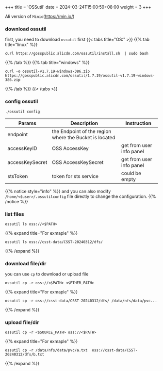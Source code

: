 +++
title = 'OSSutil'
date = 2024-03-24T15:00:59+08:00
weight = 3
+++

Ali version of `Minio`(https://min.io/)

### download ossutil
first, you need to download `ossutil` first
{{< tabs title="OS:" >}}
{{% tab title="linux" %}}
```shell
curl https://gosspublic.alicdn.com/ossutil/install.sh  | sudo bash
```
{{% /tab %}}
{{% tab title="windows" %}}
```shell
curl -o ossutil-v1.7.19-windows-386.zip https://gosspublic.alicdn.com/ossutil/1.7.19/ossutil-v1.7.19-windows-386.zip
```
{{% /tab %}}
{{< /tabs >}}

### config ossutil
```shell
./ossutil config
```
| Params          | Description                                            | Instruction              | 
| --------------- | ------------------------------------------------------ | ------------------------ | 
| endpoint        | the Endpoint of the region where the Bucket is located |                          |
| accessKeyID     | OSS AccessKey                                          | get from user info panel |
| accessKeySecret | OSS AccessKeySecret                                    | get from user info panel |
| stsToken        |  token for sts service                                 | could be empty           |

{{% notice style="info" %}}
and you can also modify `/home/<$user>/.ossutilconfig` file directly to change the configuration.
{{% /notice %}}
### list files
```shell
ossutil ls oss://<$PATH>
```
{{% expand title="For exmaple" %}}
```shell
ossutil ls oss://csst-data/CSST-20240312/dfs/
```
{{% /expand %}}


### download file/dir
you can use `cp` to download or upload file
```shell
ossutil cp -r oss://<$PATH> <$PTHER_PATH>
```
{{% expand title="For exmaple" %}}
```shell
ossutil cp -r oss://csst-data/CSST-20240312/dfs/ /data/nfs/data/pvc...
```
{{% /expand %}}


### upload file/dir
```shell
ossutil cp -r <$SOURCE_PATH> oss://<$PATH>
```

{{% expand title="For exmaple" %}}
```shell
ossutil cp -r /data/nfs/data/pvc/a.txt  oss://csst-data/CSST-20240312/dfs/b.txt
```
{{% /expand %}}
